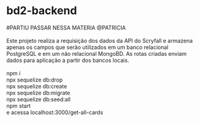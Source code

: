 # bd2-backend


#PARTIU PASSAR NESSA MATERIA @PATRICIA
<br>
<br>
Este projeto realiza a requisição dos dados da API do Scryfall e armazena apenas os campos que serão utilizados em um banco relacional PostgreSQL e em um não relacional MongoBD. As rotas criadas enviam dados para aplicação a partir dos bancos locais.
<br>
<br>
npm i
<br>
npx sequelize db:drop
<br>
npx sequelize db:create
<br>
npx sequelize db:migrate
<br>
npx sequelize db:seed:all
<br>
npm start
<br>
e acessa localhost:3000/get-all-cards
